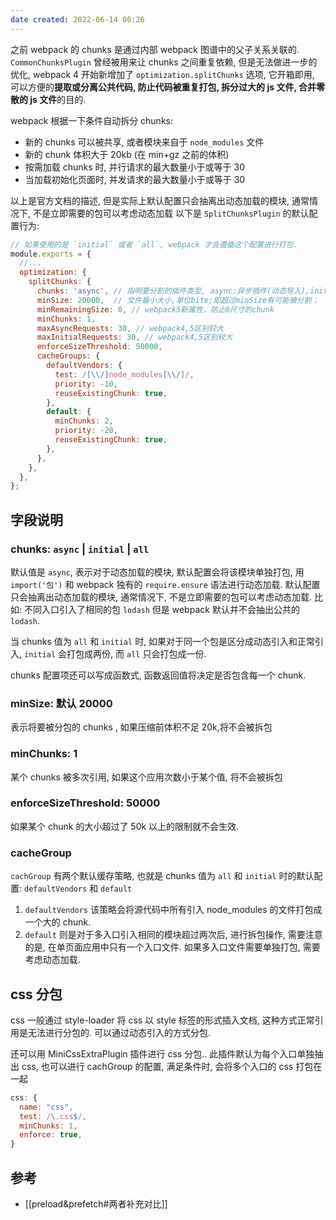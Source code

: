 ```yaml
---
date created: 2022-06-14 00:26
---
```


之前 webpack 的 chunks 是通过内部 webpack 图谱中的父子关系关联的. `CommonChunksPlugin` 曾经被用来让 chunks 之间重复依赖, 但是无法做进一步的优化, webpack 4 开始新增加了 `optimization.splitChunks` 选项, 它开箱即用, 可以方便的**提取或分离公共代码, 防止代码被重复打包, 拆分过大的 js 文件, 合并零散的 js 文件**的目的.

webpack 根据一下条件自动拆分 chunks:

- 新的 chunks 可以被共享, 或者模块来自于 `node_modules` 文件
- 新的 chunk 体积大于 20kb (在 min+gz 之前的体积)
- 按需加载 chunks 时, 并行请求的最大数量小于或等于 30
- 当加载初始化页面时, 并发请求的最大数量小于或等于 30

以上是官方文档的描述, 但是实际上默认配置只会抽离出动态加载的模块, 通常情况下, 不是立即需要的包可以考虑动态加载
以下是 `SplitChunksPlugin` 的默认配置行为:

```jsx
// 如果使用的是 `initial` 或者 `all`, webpack 才会遵循这个配置进行打包.
module.exports = {
  //...
  optimization: {
    splitChunks: {
      chunks: 'async', // 指明要分割的插件类型, async:异步插件(动态导入),inital:同步插件,all：全部类型
      minSize: 20000,  // 文件最小大小,单位bite;即超过minSize有可能被分割；
      minRemainingSize: 0, // webpack5新属性，防止0尺寸的chunk
      minChunks: 1,
      maxAsyncRequests: 30, // webpack4,5区别较大
      maxInitialRequests: 30, // webpack4,5区别较大
      enforceSizeThreshold: 50000,
      cacheGroups: {
        defaultVendors: {
          test: /[\\/]node_modules[\\/]/,
          priority: -10,
          reuseExistingChunk: true,
        },
        default: {
          minChunks: 2,
          priority: -20,
          reuseExistingChunk: true,
        },
      },
    },
  },
};
```

## 字段说明

### chunks: `async` | `initial` | `all`

默认值是 `async`, 表示对于动态加载的模块, 默认配置会将该模块单独打包, 用 `import('包')` 和 webpack 独有的 `require.ensure` 语法进行动态加载. 默认配置只会抽离出动态加载的模块, 通常情况下, 不是立即需要的包可以考虑动态加载. 比如: 不同入口引入了相同的包 `lodash` 但是 webpack 默认并不会抽出公共的 `lodash`.

当 chunks 值为 `all` 和 `initial` 时, 如果对于同一个包是区分成动态引入和正常引入, `initial` 会打包成两份, 而 `all` 只会打包成一份.

chunks 配置项还可以写成函数式, 函数返回值将决定是否包含每一个 chunk.

### minSize:  默认 20000

表示将要被分包的 chunks , 如果压缩前体积不足 20k,将不会被拆包

### minChunks: 1

某个 chunks 被多次引用, 如果这个应用次数小于某个值, 将不会被拆包

### enforceSizeThreshold: 50000

如果某个 chunk 的大小超过了 50k 以上的限制就不会生效.

### cacheGroup

`cachGroup` 有两个默认缓存策略, 也就是 chunks 值为 `all` 和 `initial` 时的默认配置: `defaultVendors` 和 `default`

1. `defaultVendors` 该策略会将源代码中所有引入 node_modules 的文件打包成一个大的 chunk.
2. `default` 则是对于多入口引入相同的模块超过两次后, 进行拆包操作, 需要注意的是, 在单页面应用中只有一个入口文件. 如果多入口文件需要单独打包, 需要考虑动态加载.

## css 分包

css 一般通过 style-loader 将 css 以 style 标签的形式插入文档, 这种方式正常引用是无法进行分包的. 可以通过动态引入的方式分包.

还可以用 MiniCssExtraPlugin 插件进行 css 分包.. 此插件默认为每个入口单独抽出 css, 也可以进行 cachGroup 的配置, 满足条件时, 会将多个入口的 css 打包在一起

```jsx
css: {
  name: "css",
  test: /\.css$/,
  minChunks: 1,
  enforce: true,
}

```

## 参考

- [[preload&prefetch#两者补充对比]]
